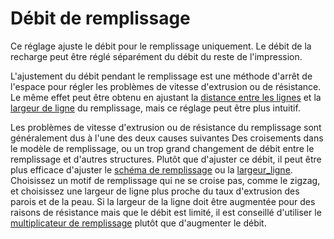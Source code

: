Débit de remplissage
===

Ce réglage ajuste le débit pour le remplissage uniquement. Le débit de la recharge peut être réglé séparément du débit du reste de l'impression.

L'ajustement du débit pendant le remplissage est une méthode d'arrêt de l'espace pour régler les problèmes de vitesse d'extrusion ou de résistance. Le même effet peut être obtenu en ajustant la [distance entre les lignes](../infill/infill_line_distance.md) et la [largeur de ligne](../resolution/infill_line_width.md) du remplissage, mais ce réglage peut être plus intuitif.

Les problèmes de vitesse d'extrusion ou de résistance du remplissage sont généralement dus à l'une des deux causes suivantes Des croisements dans le modèle de remplissage, ou un trop grand changement de débit entre le remplissage et d'autres structures. Plutôt que d'ajuster ce débit, il peut être plus efficace d'ajuster le [schéma de remplissage](../remplissage/plan_remplissage.md) ou la [largeur_ligne](../résolution/largeur_ligne_remplissage.md). Choisissez un motif de remplissage qui ne se croise pas, comme le zigzag, et choisissez une largeur de ligne plus proche du taux d'extrusion des parois et de la peau. Si la largeur de la ligne doit être augmentée pour des raisons de résistance mais que le débit est limité, il est conseillé d'utiliser le [multiplicateur de remplissage](../infill/infill_multiplier.md) plutôt que d'augmenter le débit.
